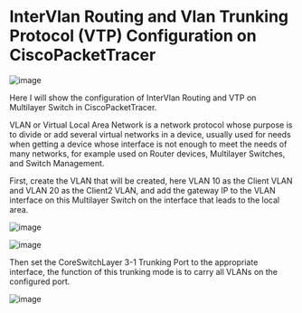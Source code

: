 # InterVlan Routing and Vlan Trunking Protocol (VTP) Configuration on CiscoPacketTracer

![image](https://github.com/user-attachments/assets/bf46901c-74aa-41ef-b53e-96bdf6d76f8e)

Here I will show the configuration of InterVlan Routing and VTP on Multilayer Switch in CiscoPacketTracer.

VLAN or Virtual Local Area Network is a network protocol whose purpose is to divide or add several virtual networks in a device, 
usually used for needs when getting a device whose interface is not enough 
to meet the needs of many networks, for example used on Router devices, Multilayer Switches, and Switch Management.

First, create the VLAN that will be created, here VLAN 10 as the Client VLAN and VLAN 20 as the Client2 VLAN, 
and add the gateway IP to the VLAN interface on this Multilayer Switch on the interface that leads to the local area.

![image](https://github.com/user-attachments/assets/36dba871-a565-4d6e-aaf6-cdfdd7bcce0a)

![image](https://github.com/user-attachments/assets/d2ae5852-793d-4907-8afb-522740764be6)

Then set the CoreSwitchLayer 3-1 Trunking Port to the appropriate interface, 
the function of this trunking mode is to carry all VLANs on the configured port.

![image](https://github.com/user-attachments/assets/6a0ec84a-fb07-4567-96dd-b9a0d6bc420e)
